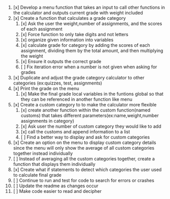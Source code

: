 1. [x] Develop a menu function that takes an input to call other functions in the calculator and outputs current grade with weight included
 1. [x] Create a function that calculates a grade category
    1. [x] Ask the user the weight,number of assignments, and the scores of each assignment 
    1. [x] Force function to only take digits and not letters
    1. [x] organize given information into variables
    1. [x] calculate grade for category by adding the scores of each assignment, dividing them by the total amount, and then multiplying the weight
    1. [x] Ensure it outputs the correct grade
    1. [ ] Fix iteration error when a number is not given when asking for grades
  1. [x] Duplicate and adjust the grade category calculator to other categories (ex:quizzes, test, assignments)
  1. [x] Print the grade on the menu
      1. [x] Make the final grade local variables in the funtions global so that they can be referenced in another function like menu
  1. [x] Create a custom category to to make the calculator more flexible
      1. [x] create another function within the custom function(named customs) that takes different parameters(ex:name,weight,number assignments in category)
      1. [x] Ask user the number of custom category they would like to add
      1. [x] call the customs and append information to a list
      1. [ ] Find a better way to display and ask for custom categories
  1. [x] Create an option on the menu to display custom category details since the menu will only show the average of all custom categories together instead individually
  1. [ ] Instead of averaging all the custom categories together, create a function that displays them individually
  1. [x] Create what if statements to detect which categories the user used to calculate final grade
  1. [ ] Continue to run and test for code to search for errors or crashes
  1. [ ] Update the readme as changes occur
  1. [ ] Make code easier to read and decipher
   
  
